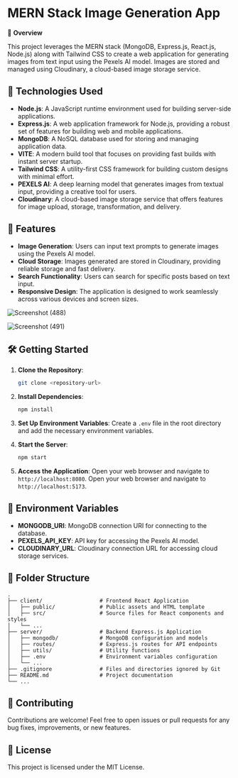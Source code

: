 # MERN Stack Image Generation App

🎨 **Overview**

This project leverages the MERN stack (MongoDB, Express.js, React.js, Node.js) along with Tailwind CSS to create a web application for generating images from text input using the Pexels AI model. Images are stored and managed using Cloudinary, a cloud-based image storage service.

## 🚀 Technologies Used

- **Node.js**: A JavaScript runtime environment used for building server-side applications.
- **Express.js**: A web application framework for Node.js, providing a robust set of features for building web and mobile applications.
- **MongoDB**: A NoSQL database used for storing and managing application data.
- **VITE**: A modern build tool that focuses on providing fast builds with instant server startup.
- **Tailwind CSS**: A utility-first CSS framework for building custom designs with minimal effort.
- **PEXELS AI**: A deep learning model that generates images from textual input, providing a creative tool for users.
- **Cloudinary**: A cloud-based image storage service that offers features for image upload, storage, transformation, and delivery.

## 🌟 Features

- **Image Generation**: Users can input text prompts to generate images using the Pexels AI model.
- **Cloud Storage**: Images generated are stored in Cloudinary, providing reliable storage and fast delivery.
- **Search Functionality**: Users can search for specific posts based on text input.
- **Responsive Design**: The application is designed to work seamlessly across various devices and screen sizes.

![Screenshot (488)](https://github.com/audreythando/mern-openai-image-generating-app/assets/82891759/1f8ac967-1841-4cc1-b192-5960ace8d0d2)


  ![Screenshot (491)](https://github.com/audreythando/mern-openai-image-generating-app/assets/82891759/25e27318-fde4-4b1a-903c-c328e6962a42)


## 🛠️ Getting Started

1. **Clone the Repository**: 
   ```bash
   git clone <repository-url>
   ```

2. **Install Dependencies**: 
   ```bash
   npm install
   ```

3. **Set Up Environment Variables**: 
   Create a `.env` file in the root directory and add the necessary environment variables.
   
4. **Start the Server**: 
   ```bash
   npm start
   ```

5. **Access the Application**: 
   Open your web browser and navigate to `http://localhost:8080`.
   Open your web browser and navigate to `http://localhost:5173`.

## 🔑 Environment Variables

- **MONGODB_URI**: MongoDB connection URI for connecting to the database.
- **PEXELS_API_KEY**: API key for accessing the Pexels AI model.
- **CLOUDINARY_URL**: Cloudinary connection URL for accessing cloud storage services.

## 📂 Folder Structure

```
.
├── client/                  # Frontend React Application
│   ├── public/              # Public assets and HTML template
│   ├── src/                 # Source files for React components and styles
│   └── ...
├── server/                  # Backend Express.js Application
│   ├── mongodb/             # MongoDB configuration and models
│   ├── routes/              # Express.js routes for API endpoints
│   ├── utils/               # Utility functions
│   ├── .env                 # Environment variables configuration
│   └── ...
├── .gitignore               # Files and directories ignored by Git
├── README.md                # Project documentation
└── ...
```

## 🤝 Contributing

Contributions are welcome! Feel free to open issues or pull requests for any bug fixes, improvements, or new features.

## 📄 License

This project is licensed under the MIT License.
```
